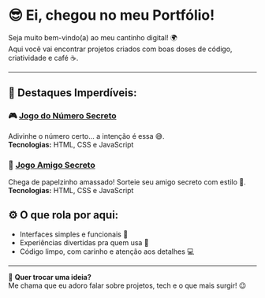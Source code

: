 # 😎 Ei, chegou no meu Portfólio!  

Seja muito bem-vindo(a) ao meu cantinho digital! 🌍  
Aqui você vai encontrar projetos criados com boas doses de código, criatividade e café ☕.  

---

## 🚀 **Destaques Imperdíveis:**  

### 🎮 [Jogo do Número Secreto](https://franasc07.github.io/Jogo-do-Numero-Secret/)  
Adivinhe o número certo... a intenção é essa 😅.  
**Tecnologias:** HTML, CSS e JavaScript  

### 🎲 [Jogo Amigo Secreto](https://franasc07.github.io/Jogo-Amigo-Secreto/)  
Chega de papelzinho amassado! Sorteie seu amigo secreto com estilo 🎁.  
**Tecnologias:** HTML, CSS e JavaScript  


## ⚙️ **O que rola por aqui:**  
- Interfaces simples e funcionais 🎯  
- Experiências divertidas pra quem usa 🚀  
- Código limpo, com carinho e atenção aos detalhes 💻  

---

💌 **Quer trocar uma ideia?**  
Me chama que eu adoro falar sobre projetos, tech e o que mais surgir! 😉  
